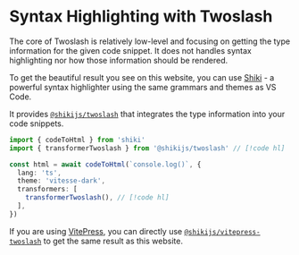 # Syntax Highlighting with Twoslash

The core of Twoslash is relatively low-level and focusing on getting the type information for the given code snippet. It does not handles syntax highlighting nor how those information should be rendered.

To get the beautiful result you see on this website, you can use [Shiki](https://shiki.style/) - a powerful syntax highlighter using the same grammars and themes as VS Code.

It provides [`@shikijs/twoslash`](https://shiki.style/packages/twoslash) that integrates the type information into your code snippets.

```ts twoslash
import { codeToHtml } from 'shiki'
import { transformerTwoslash } from '@shikijs/twoslash' // [!code hl]

const html = await codeToHtml(`console.log()`, {
  lang: 'ts',
  theme: 'vitesse-dark',
  transformers: [
    transformerTwoslash(), // [!code hl]
  ],
})
```

If you are using [VitePress](https://vitepress.dev/), you can directly use [`@shikijs/vitepress-twoslash`](https://shiki.style/packages/vitepress) to get the same result as this website.
